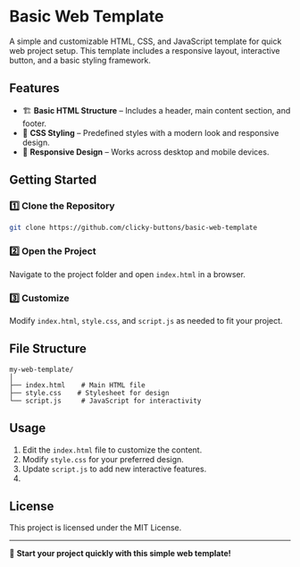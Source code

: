 # Basic Web Template

A simple and customizable HTML, CSS, and JavaScript template for quick web project setup. This template includes a responsive layout, interactive button, and a basic styling framework.

## Features

- 🏗️ **Basic HTML Structure** – Includes a header, main content section, and footer.
- 🎨 **CSS Styling** – Predefined styles with a modern look and responsive design.
- 📱 **Responsive Design** – Works across desktop and mobile devices.

## Getting Started

### 1️⃣ Clone the Repository
```sh
git clone https://github.com/clicky-buttons/basic-web-template
```

### 2️⃣ Open the Project
Navigate to the project folder and open `index.html` in a browser.

### 3️⃣ Customize
Modify `index.html`, `style.css`, and `script.js` as needed to fit your project.

## File Structure
```
my-web-template/
│
├── index.html    # Main HTML file
├── style.css    # Stylesheet for design
└── script.js     # JavaScript for interactivity
```

## Usage
1. Edit the `index.html` file to customize the content.
2. Modify `style.css` for your preferred design.
3. Update `script.js` to add new interactive features.
4. 

## License
This project is licensed under the MIT License.

---

🚀 **Start your project quickly with this simple web template!**

